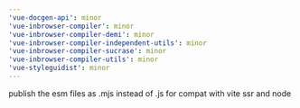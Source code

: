 ```yaml
---
'vue-docgen-api': minor
'vue-inbrowser-compiler': minor
'vue-inbrowser-compiler-demi': minor
'vue-inbrowser-compiler-independent-utils': minor
'vue-inbrowser-compiler-sucrase': minor
'vue-inbrowser-compiler-utils': minor
'vue-styleguidist': minor
---
```


publish the esm files as .mjs instead of .js for compat with vite ssr and node
